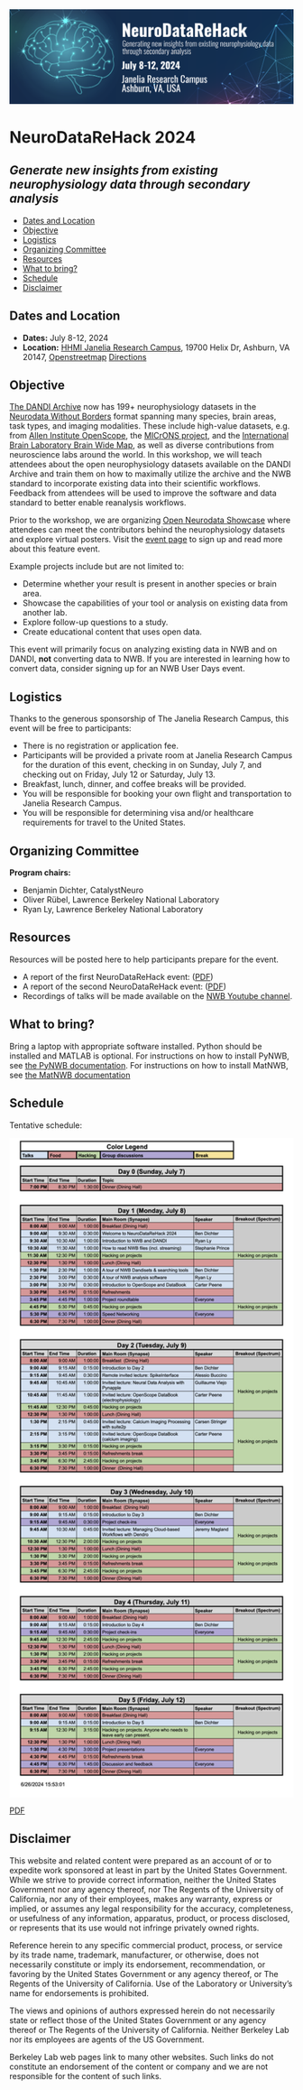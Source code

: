 <img alt="NeuroDataReHack banner" src="images/NDRH2024_banner.png">

# NeuroDataReHack 2024
## *Generate new insights from existing neurophysiology data through secondary analysis*

[//]: # (* [Report]&#40;#report&#41;)
* [Dates and Location](#dates-and-location)
* [Objective](#objective)
* [Logistics](#logistics)
* [Organizing Committee](#organizing-committee)
* [Resources](#resources)
* [What to bring?](#what-to-bring)
* [Schedule](#schedule)
* [Disclaimer](#disclaimer)

[//]: # (* [Eligibility]&#40;#eligibility&#41;)
[//]: # (* [Application]&#40;#application&#41;)


## Dates and Location

- **Dates:** July 8-12, 2024
- **Location:** [HHMI Janelia Research Campus](https://www.janelia.org/), 19700 Helix Dr, Ashburn, VA 20147,
  [Openstreetmap](https://www.openstreetmap.org/?mlat=39.0708&mlon=-77.4655#map=14/39.0708/-77.4655)
  [Directions](https://www.janelia.org/directions)

## Objective
[The DANDI Archive](http://dandiarchive.org) now has 199+ neurophysiology datasets in the 
[Neurodata Without Borders](http://nwb.org) format  spanning many species, brain  areas, task types, and imaging 
modalities. These include high-value datasets, e.g. from [Allen Institute OpenScope](https://dandiarchive.org/dandiset/search?search=openscope), the [MICrONS project](https://dandiarchive.org/dandiset/000402), and the 
[International Brain Laboratory Brain Wide Map](https://dandiarchive.org/dandiset/000409), as well as diverse contributions from neuroscience labs around the world. In this 
workshop, we will teach attendees about the open neurophysiology datasets available on the DANDI Archive and train 
them on how to maximally utilize the archive and the NWB standard to incorporate existing data into their scientific 
workflows. Feedback from attendees will be used to improve the software and data standard to better enable 
reanalysis workflows.


Prior to the workshop, we are organizing [Open Neurodata Showcase](../HCK20_2024_OpenNeurodataShowcase/README.md) where attendees can meet the contributors behind the neurophysiology datasets and explore virtual posters. Visit the [event page](../HCK20_2024_OpenNeurodataShowcase/README.md#application) to sign up
and read more about this feature event.


Example projects include but are not limited to:
* Determine whether your result is present in another species or brain area.
* Showcase the capabilities of your tool or analysis on existing data from another lab.
* Explore follow-up questions to a study.
* Create educational content that uses open data.

<!-- 
Following the event, participants will be invited to apply for a Kavli Foundation Neurodata Discovery Award, which 
awards $50,000 (USD) of funding to continue data reanalysis projects that come out of the NeuroDataReHack event. Details about the Kavli Foundation Neurodata Discovery Award will be provided closer to the event.
-->
This event will primarily focus on analyzing existing data in NWB and on DANDI, **not** converting data to NWB. If 
you are interested in learning how to convert data, consider signing up for an NWB User Days event.

<!-- 
## Eligibility

This course is intended for PhD students, postdoctoral researchers, principal investigators, or similar.
Applicants should have basic programming experience in Python or MATLAB and experience with neurophysiology research.


## Application

Space for the event is limited. Apply to attend NeuroDataReHack 2024 [here](https://forms.gle/tzumwuVgrkdD4zm36). 

* Application deadline: March 10
* Notification of admission decisions: April 1

-->

## Logistics

Thanks to the generous sponsorship of The Janelia Research Campus, this event will be free to participants:
* There is no registration or application fee.
* Participants will be provided a private room at Janelia Research Campus for the duration of this event, 
  checking in on Sunday, July 7, and checking out on Friday, July 12 or Saturday, July 13.
* Breakfast, lunch, dinner, and coffee breaks will be provided.
* You will be responsible for booking your own flight and transportation to Janelia Research Campus.
* You will be responsible for determining visa and/or healthcare requirements for travel to the United States.

## Organizing Committee

**Program chairs:**
* Benjamin Dichter, CatalystNeuro
* Oliver Rübel, Lawrence Berkeley National Laboratory
* Ryan Ly, Lawrence Berkeley National Laboratory

## Resources

Resources will be posted here to help participants prepare for the event.

* A report of the first NeuroDataReHack event: ([PDF](../HCK14_2022_Seattle_RH/report/Report_Neurodata_Rehack_v2.pdf))
* A report of the second NeuroDataReHack event: ([PDF](../HCK16_2023_Granada_RH/report/Report__NeuroDataReHack_2023.pdf))
* Recordings of talks will be made available on the [NWB Youtube channel](https://www.youtube.com/channel/UCfD_mU-EFz135a9TpNFJP5A).

## What to bring?

Bring a laptop with appropriate software installed. Python should be installed and MATLAB is optional. For 
instructions on how to install PyNWB, see 
[the PyNWB documentation](https://pynwb.readthedocs.io/en/stable/install_users.html#installing-pynwb). For instructions
on how to install MatNWB, see
[the MatNWB documentation](https://github.com/NeurodataWithoutBorders/matnwb/blob/master/README.md)

## Schedule
Tentative schedule:

<img align="center" alt="Agenda NeuroDataReHack 2023" src="AgendaNeuroDataReHack2024.png" width="870">

[PDF](AgendaNeuroDataReHack2024.pdf)

## Disclaimer

This website and related content were prepared as an account of or to expedite work sponsored at least in part by 
the United States Government. While we strive to provide correct information, neither the United States Government 
nor any agency thereof, nor The Regents of the University of California, nor any of their employees, makes any 
warranty, express or implied, or assumes any legal responsibility for the accuracy, completeness, or usefulness of 
any information, apparatus, product, or process disclosed, or represents that its use would not infringe privately 
owned rights.

Reference herein to any specific commercial product, process, or service by its trade name, trademark, manufacturer, 
or otherwise, does not necessarily constitute or imply its endorsement, recommendation, or favoring by the United 
States Government or any agency thereof, or The Regents of the University of California.  Use of the Laboratory or 
University’s name for endorsements is prohibited.

The views and opinions of authors expressed herein do not necessarily state or reflect those of the United States 
Government or any agency thereof or The Regents of the University of California.  Neither Berkeley Lab nor its 
employees are agents of the US Government.

Berkeley Lab web pages link to many other websites.  Such links do not constitute an endorsement of the content or 
company and we are not responsible for the content of such links.
